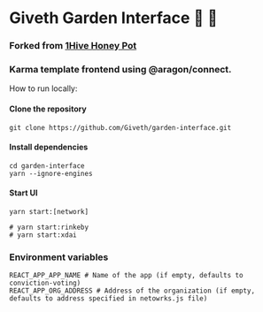 # Giveth Garden Interface :leaves: :purple_heart:

### Forked from [1Hive Honey Pot](https://github.com/1Hive/honey-pot)
### Karma template frontend using @aragon/connect.

How to run locally:

#### Clone the repository
```
git clone https://github.com/Giveth/garden-interface.git
```

#### Install dependencies
```
cd garden-interface
yarn --ignore-engines
```

#### Start UI
```
yarn start:[network]

# yarn start:rinkeby
# yarn start:xdai
```

### Environment variables


```
REACT_APP_APP_NAME # Name of the app (if empty, defaults to conviction-voting)
REACT_APP_ORG_ADDRESS # Address of the organization (if empty, defaults to address specified in netowrks.js file)
```
